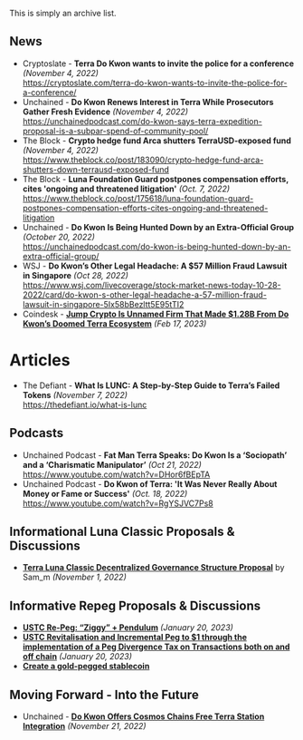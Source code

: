 This is simply an archive list.

## News
- Cryptoslate - **Terra Do Kwon wants to invite the police for a conference** _(November 4, 2022)_
  <br/>https://cryptoslate.com/terra-do-kwon-wants-to-invite-the-police-for-a-conference/
- Unchained - **Do Kwon Renews Interest in Terra While Prosecutors Gather Fresh Evidence** _(November 4, 2022)_
  <br/>https://unchainedpodcast.com/do-kwon-says-terra-expedition-proposal-is-a-subpar-spend-of-community-pool/
- The Block - **Crypto hedge fund Arca shutters TerraUSD-exposed fund** _(November 4, 2022)_
  <br/>https://www.theblock.co/post/183090/crypto-hedge-fund-arca-shutters-down-terrausd-exposed-fund
- The Block - **Luna Foundation Guard postpones compensation efforts, cites 'ongoing and threatened litigation'** _(Oct.  7, 2022)_
  <br/>https://www.theblock.co/post/175618/luna-foundation-guard-postpones-compensation-efforts-cites-ongoing-and-threatened-litigation
- Unchained - **Do Kwon Is Being Hunted Down by an Extra-Official Group** _(October 20, 2022)_
  <br/>https://unchainedpodcast.com/do-kwon-is-being-hunted-down-by-an-extra-official-group/
- WSJ - **Do Kwon’s Other Legal Headache: A $57 Million Fraud Lawsuit in Singapore** _(Oct 28, 2022)_
  <br/>https://www.wsj.com/livecoverage/stock-market-news-today-10-28-2022/card/do-kwon-s-other-legal-headache-a-57-million-fraud-lawsuit-in-singapore-5Ix58bBezltt5E95tTI2
- Coindesk - [**Jump Crypto Is Unnamed Firm That Made $1.28B From Do Kwon’s Doomed Terra Ecosystem**](https://www.coindesk.com/business/2023/02/17/jump-crypto-is-unnamed-firm-that-made-128b-from-do-kwons-doomed-terra-ecosystem-sources/)
  _(Feb 17, 2023)_
 
# Articles
- The Defiant - **What Is LUNC: A Step-by-Step Guide to Terra’s Failed Tokens** _(November 7, 2022)_
  <br/>https://thedefiant.io/what-is-lunc

## Podcasts

- Unchained Podcast - **Fat Man Terra Speaks: Do Kwon Is a ‘Sociopath’ and a ‘Charismatic Manipulator’** _(Oct 21, 2022)_
  <br/>https://www.youtube.com/watch?v=DHor6fBEpTA
- Unchained Podcast - **Do Kwon of Terra: 'It Was Never Really About Money or Fame or Success'** _(Oct. 18, 2022)_
  <br/>https://www.youtube.com/watch?v=RgYSJVC7Ps8

## Informational Luna Classic Proposals & Discussions

- [**Terra Luna Classic Decentralized Governance Structure Proposal**](https://classic-agora.terra.money/t/terra-luna-classic-decentralized-governance-structure-proposal/47832)
  by Sam_m _(November 1, 2022)_

  
## Informative Repeg Proposals & Discussions

- [**USTC Re-Peg: “Ziggy” + Pendulum**](https://classic-agora.terra.money/t/ustc-re-peg-ziggy-pendulum/49747)
  _(January 20, 2023)_
- [**USTC Revitalisation and Incremental Peg to $1 through the implementation of a Peg Divergence Tax on Transactions both on and off chain**](https://classic-agora.terra.money/t/ustc-revitalisation-and-incremental-peg-to-1-through-the-implementation-of-a-peg-divergence-tax-on-transactions-both-on-and-off-chain/49744)
  _(January 20, 2023)_
- [**Create a gold-pegged stablecoin**](https://classic-agora.terra.money/t/create-a-gold-pegged-stablecoin/50273/19)
  
## Moving Forward - Into the Future
- Unchained - [**Do Kwon Offers Cosmos Chains Free Terra Station Integration**](https://unchainedpodcast.com/do-kwon-offers-cosmos-chains-free-terra-station-integration/)
  _(November 21, 2022)_
